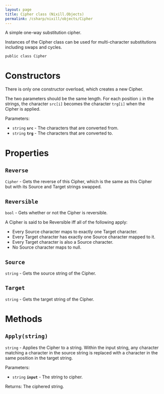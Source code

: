 ```yaml
---
layout: page
title: Cipher class (Nixill.Objects)
permalink: /csharp/nixill/objects/Cipher
---
```


A simple one-way substitution cipher.

Instances of the Cipher class can be used for multi-character substitutions including swaps and cycles.

`public class Cipher`

# Constructors
There is only one constructor overload, which creates a new Cipher.

The two parameters should be the same length. For each position `i` in the strings, the character `src[i]` becomes the character `trg[i]` when the Cipher is applied.

Parameters:
- `string` **`src`** - The characters that are converted from.
- `string` **`trg`** - The characters that are converted to.

# Properties
## `Reverse`
`Cipher` - Gets the reverse of this Cipher, which is the same as this Cipher but with its Source and Target strings swapped.

## `Reversible`
`bool` - Gets whether or not the Cipher is reversible.

A Cipher is said to be Reversible iff all of the following apply:
- Every Source character maps to exactly one Target character.
- Every Target character has exactly one Source character mapped to it.
- Every Target character is also a Source character.
- No Source character maps to null.

## `Source`
`string` - Gets the source string of the Cipher.

## `Target`
`string` - Gets the target string of the Cipher.

# Methods
## `Apply(string)`
`string` - Applies the Cipher to a string. Within the input string, any character matching a character in the source string is replaced with a character in the same position in the target string.

Parameters:
- `string` **`input`** - The string to cipher.

Returns: The ciphered string.